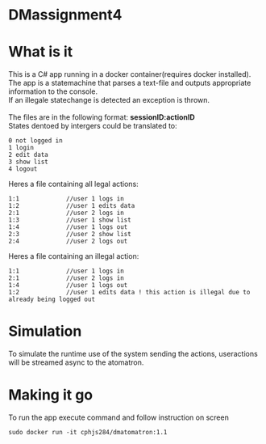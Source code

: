 # DMassignment4

# What is it
This is a C# app running in a docker container(requires docker installed).<br>
The app is a statemachine that parses a text-file and outputs appropriate information to the console.<br>
If an illegale statechange is detected an exception is thrown.<br>
<br>
The files are in the following format: <b>sessionID:actionID</b><br>
States dentoed by intergers could be translated to:<br>
```
0 not logged in
1 login
2 edit data
3 show list
4 logout
``` 
Heres a file containing all legal actions:
```
1:1             //user 1 logs in
1:2             //user 1 edits data
2:1             //user 2 logs in
1:3             //user 1 show list
1:4             //user 1 logs out
2:3             //user 2 show list
2:4             //user 2 logs out
```
Heres a file containing an illegal action:
```
1:1             //user 1 logs in
2:1             //user 2 logs in
1:4             //user 1 logs out
1:2             //user 1 edits data ! this action is illegal due to already being logged out
```
# Simulation
To simulate the runtime use of the system sending the actions, useractions will be streamed async to the atomatron.

# Making it go
To run the app execute command and follow instruction on screen
```
sudo docker run -it cphjs284/dmatomatron:1.1
```
